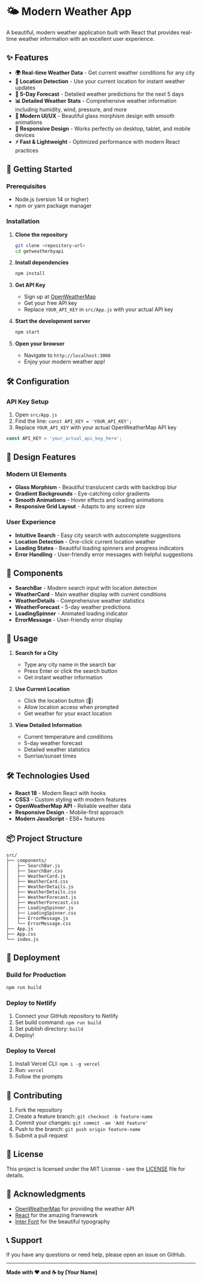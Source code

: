 # 🌤️ Modern Weather App

A beautiful, modern weather application built with React that provides real-time weather information with an excellent user experience.

## ✨ Features

- **🌍 Real-time Weather Data** - Get current weather conditions for any city
- **📍 Location Detection** - Use your current location for instant weather updates
- **📅 5-Day Forecast** - Detailed weather predictions for the next 5 days
- **📊 Detailed Weather Stats** - Comprehensive weather information including humidity, wind, pressure, and more
- **🎨 Modern UI/UX** - Beautiful glass morphism design with smooth animations
- **📱 Responsive Design** - Works perfectly on desktop, tablet, and mobile devices
- **⚡ Fast & Lightweight** - Optimized performance with modern React practices

## 🚀 Getting Started

### Prerequisites

- Node.js (version 14 or higher)
- npm or yarn package manager

### Installation

1. **Clone the repository**
   ```bash
   git clone <repository-url>
   cd getweatherbyapi
   ```

2. **Install dependencies**
   ```bash
   npm install
   ```

3. **Get API Key**
   - Sign up at [OpenWeatherMap](https://openweathermap.org/api)
   - Get your free API key
   - Replace `YOUR_API_KEY` in `src/App.js` with your actual API key

4. **Start the development server**
   ```bash
   npm start
   ```

5. **Open your browser**
   - Navigate to `http://localhost:3000`
   - Enjoy your modern weather app!

## 🛠️ Configuration

### API Key Setup

1. Open `src/App.js`
2. Find the line: `const API_KEY = 'YOUR_API_KEY';`
3. Replace `YOUR_API_KEY` with your actual OpenWeatherMap API key

```javascript
const API_KEY = 'your_actual_api_key_here';
```

## 🎨 Design Features

### Modern UI Elements
- **Glass Morphism** - Beautiful translucent cards with backdrop blur
- **Gradient Backgrounds** - Eye-catching color gradients
- **Smooth Animations** - Hover effects and loading animations
- **Responsive Grid Layout** - Adapts to any screen size

### User Experience
- **Intuitive Search** - Easy city search with autocomplete suggestions
- **Location Detection** - One-click current location weather
- **Loading States** - Beautiful loading spinners and progress indicators
- **Error Handling** - User-friendly error messages with helpful suggestions

## 📱 Components

- **SearchBar** - Modern search input with location detection
- **WeatherCard** - Main weather display with current conditions
- **WeatherDetails** - Comprehensive weather statistics
- **WeatherForecast** - 5-day weather predictions
- **LoadingSpinner** - Animated loading indicator
- **ErrorMessage** - User-friendly error display

## 🎯 Usage

1. **Search for a City**
   - Type any city name in the search bar
   - Press Enter or click the search button
   - Get instant weather information

2. **Use Current Location**
   - Click the location button (📍)
   - Allow location access when prompted
   - Get weather for your exact location

3. **View Detailed Information**
   - Current temperature and conditions
   - 5-day weather forecast
   - Detailed weather statistics
   - Sunrise/sunset times

## 🛠️ Technologies Used

- **React 18** - Modern React with hooks
- **CSS3** - Custom styling with modern features
- **OpenWeatherMap API** - Reliable weather data
- **Responsive Design** - Mobile-first approach
- **Modern JavaScript** - ES6+ features

## 📦 Project Structure

```
src/
├── components/
│   ├── SearchBar.js
│   ├── SearchBar.css
│   ├── WeatherCard.js
│   ├── WeatherCard.css
│   ├── WeatherDetails.js
│   ├── WeatherDetails.css
│   ├── WeatherForecast.js
│   ├── WeatherForecast.css
│   ├── LoadingSpinner.js
│   ├── LoadingSpinner.css
│   ├── ErrorMessage.js
│   └── ErrorMessage.css
├── App.js
├── App.css
└── index.js
```

## 🚀 Deployment

### Build for Production
```bash
npm run build
```

### Deploy to Netlify
1. Connect your GitHub repository to Netlify
2. Set build command: `npm run build`
3. Set publish directory: `build`
4. Deploy!

### Deploy to Vercel
1. Install Vercel CLI: `npm i -g vercel`
2. Run: `vercel`
3. Follow the prompts

## 🤝 Contributing

1. Fork the repository
2. Create a feature branch: `git checkout -b feature-name`
3. Commit your changes: `git commit -am 'Add feature'`
4. Push to the branch: `git push origin feature-name`
5. Submit a pull request

## 📄 License

This project is licensed under the MIT License - see the [LICENSE](LICENSE) file for details.

## 🙏 Acknowledgments

- [OpenWeatherMap](https://openweathermap.org/) for providing the weather API
- [React](https://reactjs.org/) for the amazing framework
- [Inter Font](https://rsms.me/inter/) for the beautiful typography

## 📞 Support

If you have any questions or need help, please open an issue on GitHub.

---

**Made with ❤️ and ☕ by [Your Name]** 
